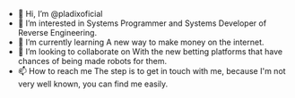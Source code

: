 - 👋 Hi, I’m @pladixoficial
- 👀 I’m interested in Systems Programmer and Systems Developer of Reverse Engineering.
- 🌱 I’m currently learning A new way to make money on the internet.
- 💞️ I’m looking to collaborate on With the new betting platforms that have chances of being made robots for them.
- 📫 How to reach me The step is to get in touch with me, because I'm not very well known, you can find me easily.
